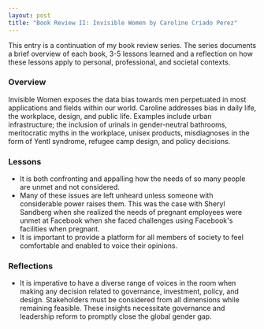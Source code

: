 ```yaml
---
layout: post
title: "Book Review II: Invisible Women by Caroline Criado Perez"
---
```


This entry is a continuation of my book review series. 
The series documents a brief overview of each book, 
3-5 lessons learned and a reflection on how these lessons apply to
personal, professional, and societal contexts.

### Overview
Invisible Women exposes the data bias towards men perpetuated in most applications and fields within our world.
Caroline addresses bias in daily life, the workplace, design, and public life. Examples include urban infrastructure; the inclusion of urinals in gender-neutral bathrooms, meritocratic myths in the workplace, unisex products, misdiagnoses in the form of Yentl syndrome, refugee camp design, and policy decisions.

### Lessons
* It is both confronting and appalling how the needs of so many people are unmet and not considered.
* Many of these issues are left unheard unless someone with considerable power raises them. This was the case with Sheryl Sandberg when she realized the needs of pregnant employees were unmet at Facebook when she faced challenges using Facebook's facilities when pregnant.
* It is important to provide a platform for all members of society to feel comfortable and enabled to voice their opinions.

### Reflections
* It is imperative to have a diverse range of voices in the room when making any decision related to governance, investment, policy, and design. Stakeholders must be considered from all dimensions while remaining feasible. These insights necessitate governance and leadership reform to promptly close the global gender gap. 